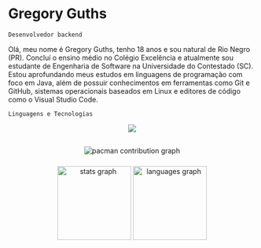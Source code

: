 # Gregory Guths

`Desenvolvedor backend`

Olá, meu nome é Gregory Guths, tenho 18 anos e sou natural de Rio Negro (PR). Concluí o ensino médio no Colégio Excelência e atualmente sou estudante de Engenharia de Software na Universidade do Contestado (SC). Estou aprofundando meus estudos em linguagens de programação com foco em Java, além de possuir conhecimentos em ferramentas como Git e GitHub, sistemas operacionais baseados em Linux e editores de código como o Visual Studio Code.

`Linguagens e Tecnologias`
<div align="center" >
<a href="https://skillicons.dev"   >
  <img src="https://skillicons.dev/icons?i=java,git,vscode,idea,html,css,figma,github,discord,linkedin,linux,ubuntu,windows" />
</a>

##

<picture>
  <source media="(prefers-color-scheme: dark)" srcset="https://raw.githubusercontent.com/Guthsss/Guthsss/output/pacman-contribution-graph-dark.svg">
  <source media="(prefers-color-scheme: light)" srcset="https://raw.githubusercontent.com/Guthsss/Guthsss/output/pacman-contribution-graph.svg">
  <img alt="pacman contribution graph" src="https://raw.githubusercontent.com/Guthsss/Guthsss/output/pacman-contribution-graph.svg">
</picture>

###

<div align="center">
  <img src="https://github-readme-stats.vercel.app/api?username=Guthsss&hide_title=false&hide_rank=false&show_icons=true&include_all_commits=true&count_private=true&disable_animations=false&theme=dark&locale=en&hide_border=false&order=1" height="150" alt="stats graph"  />
  <img src="https://github-readme-stats.vercel.app/api/top-langs?username=Guthsss&locale=en&hide_title=false&layout=compact&card_width=320&langs_count=5&theme=dark&hide_border=false&order=2" height="150" alt="languages graph"  />





 

 
 
  

  






 
  
  

  





